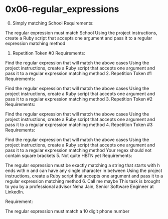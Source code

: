 # 0x06-regular_expressions
0. Simply matching School
Requirements:

The regular expression must match School
Using the project instructions, create a Ruby script that accepts one argument and pass it to a regular expression matching method
1. Repetition Token #0
Requirements:

Find the regular expression that will match the above cases
Using the project instructions, create a Ruby script that accepts one argument and pass it to a regular expression matching method
2. Repetition Token #1
Requirements:

Find the regular expression that will match the above cases
Using the project instructions, create a Ruby script that accepts one argument and pass it to a regular expression matching method
3. Repetition Token #2
Requirements:

Find the regular expression that will match the above cases
Using the project instructions, create a Ruby script that accepts one argument and pass it to a regular expression matching method
4. Repetition Token #3
Requirements:

Find the regular expression that will match the above cases
Using the project instructions, create a Ruby script that accepts one argument and pass it to a regular expression matching method
Your regex should not contain square brackets
5. Not quite HBTN yet
Requirements:

The regular expression must be exactly matching a string that starts with h ends with n and can have any single character in between
Using the project instructions, create a Ruby script that accepts one argument and pass it to a regular expression matching method
6. Call me maybe
This task is brought to you by a professional advisor Neha Jain, Senior Software Engineer at LinkedIn.

Requirement:

The regular expression must match a 10 digit phone number
